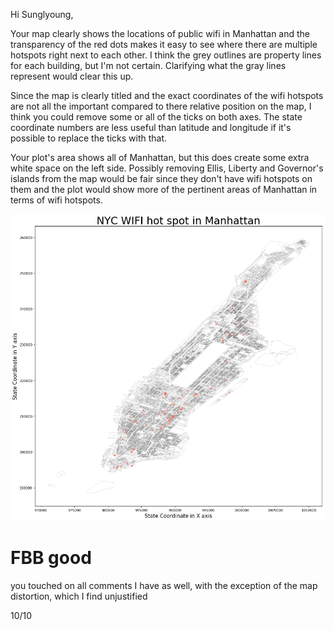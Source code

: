 Hi Sunglyoung,

Your map clearly shows the locations of public wifi in Manhattan and the transparency of the red dots makes it easy to see where there are multiple hotspots right next to each other.  I think the grey outlines are property lines for each building, but I'm not certain.  Clarifying what the gray lines represent would clear this up.

Since the map is clearly titled and the exact coordinates of the wifi hotspots are not all the important compared to there relative position on the map, I think you could remove some or all of the ticks on both axes.  The state coordinate numbers are less useful than latitude and longitude if it's possible to replace the ticks with that.

Your plot's area shows all of Manhattan, but this does create some extra white space on the left side.  Possibly removing Ellis, Liberty and Governor's islands from the map would be fair since they don't have wifi hotspots on them and the plot would show more of the pertinent areas of Manhattan in terms of wifi hotspots. 

![alt text](sunglyoung_plot.png)

# FBB good 
you touched on all comments I have as well, with the exception of the map distortion, which I find unjustified

10/10
